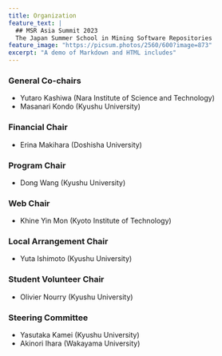 ```yaml
---
title: Organization
feature_text: |
  ## MSR Asia Summit 2023
  The Japan Summer School in Mining Software Repositories
feature_image: "https://picsum.photos/2560/600?image=873"
excerpt: "A demo of Markdown and HTML includes"
---
```

### General Co-chairs
- Yutaro Kashiwa (Nara Institute of Science and Technology)
- Masanari Kondo (Kyushu University)

### Financial Chair
- Erina Makihara (Doshisha University)

### Program Chair
- Dong Wang (Kyushu University)

### Web Chair
- Khine Yin Mon (Kyoto Institute of Technology)

### Local Arrangement Chair
- Yuta Ishimoto (Kyushu University)

### Student Volunteer Chair
- Olivier Nourry (Kyushu University)

### Steering Committee 
- Yasutaka Kamei (Kyushu University)
- Akinori Ihara (Wakayama University)
